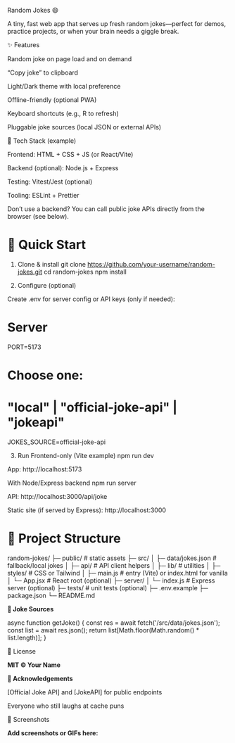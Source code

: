 Random Jokes 😄

A tiny, fast web app that serves up fresh random jokes—perfect for demos, practice projects, or when your brain needs a giggle break.

✨ Features

Random joke on page load and on demand

“Copy joke” to clipboard

Light/Dark theme with local preference

Offline-friendly (optional PWA)

Keyboard shortcuts (e.g., R to refresh)

Pluggable joke sources (local JSON or external APIs)

🧱 Tech Stack (example)

Frontend: HTML + CSS + JS (or React/Vite)

Backend (optional): Node.js + Express

Testing: Vitest/Jest (optional)

Tooling: ESLint + Prettier

Don’t use a backend? You can call public joke APIs directly from the browser (see below).

# 🚀 Quick Start
1) Clone & install
git clone https://github.com/your-username/random-jokes.git
cd random-jokes
npm install

2) Configure (optional)

Create .env for server config or API keys (only if needed):

# Server
PORT=5173

# Choose one:
# "local" | "official-joke-api" | "jokeapi"
JOKES_SOURCE=official-joke-api

3) Run
Frontend-only (Vite example)
npm run dev


App: http://localhost:5173

With Node/Express backend
npm run server


API: http://localhost:3000/api/joke

Static site (if served by Express): http://localhost:3000

# 🧩 Project Structure

random-jokes/
├─ public/               # static assets
├─ src/
│  ├─ data/jokes.json    # fallback/local jokes
│  ├─ api/               # API client helpers
│  ├─ lib/               # utilities
│  ├─ styles/            # CSS or Tailwind
│  ├─ main.js            # entry (Vite) or index.html for vanilla
│  └─ App.jsx            # React root (optional)
├─ server/
│  └─ index.js           # Express server (optional)
├─ tests/                # unit tests (optional)
├─ .env.example
├─ package.json
└─ README.md


**🔌 Joke Sources**

async function getJoke() {
  const res = await fetch('/src/data/jokes.json');
  const list = await res.json();
  return list[Math.floor(Math.random() * list.length)];
}

📜 License

**MIT © Your Name**

**🙏 Acknowledgements**

[Official Joke API] and [JokeAPI] for public endpoints

Everyone who still laughs at cache puns

📸 Screenshots

**Add screenshots or GIFs here:**
